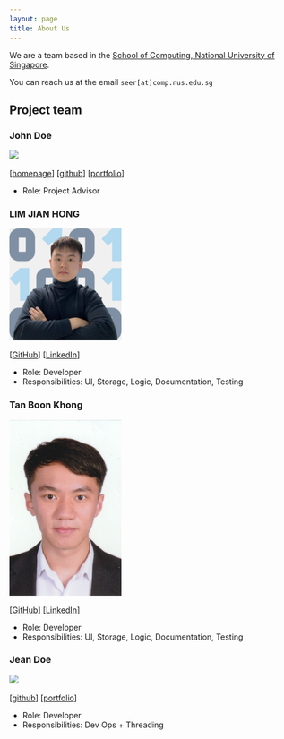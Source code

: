 ```yaml
---
layout: page
title: About Us
---
```


We are a team based in the [School of Computing, National University of Singapore](http://www.comp.nus.edu.sg).

You can reach us at the email `seer[at]comp.nus.edu.sg`

## Project team

### John Doe

<img src="images/johndoe.png" width="200px">

[[homepage](http://www.comp.nus.edu.sg/~damithch)]
[[github](https://github.com/johndoe)]
[[portfolio](team/johndoe.md)]

* Role: Project Advisor

### LIM JIAN HONG

<img src="images/limjh2002.png" width="200px">

[[GitHub](http://github.com/LimJH2002)]
[[LinkedIn](https://www.linkedin.com/in/l1mjh)]

* Role: Developer
* Responsibilities: UI, Storage, Logic, Documentation, Testing

### Tan Boon Khong

<img src="images/tanboonkhong.png" width="200px">

[[GitHub](http://github.com/tanboonkhong)] [[LinkedIn](https://www.linkedin.com/in/boon-khong-tan-bb71491ab/)]

* Role: Developer
* Responsibilities: UI, Storage, Logic, Documentation, Testing

### Jean Doe

<img src="images/johndoe.png" width="200px">

[[github](http://github.com/johndoe)]
[[portfolio](team/johndoe.md)]

* Role: Developer
* Responsibilities: Dev Ops + Threading


